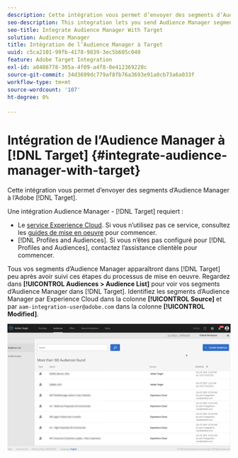 ```yaml
---
description: Cette intégration vous permet d’envoyer des segments d’Audience Manager à Target.
seo-description: This integration lets you send Audience Manager segments to Target.
seo-title: Integrate Audience Manager With Target
solution: Audience Manager
title: Intégration de l’Audience Manager à Target
uuid: c5ca2101-99fb-4178-9839-3ec5b605c040
feature: Adobe Target Integration
exl-id: a8486778-305a-4f09-a4f8-0e412369228c
source-git-commit: 34d3699dc779af8fb76a3693e91a0cb73a6a033f
workflow-type: tm+mt
source-wordcount: '107'
ht-degree: 0%

---
```


# Intégration de l’Audience Manager à [!DNL Target] {#integrate-audience-manager-with-target}

Cette intégration vous permet d’envoyer des segments d’Audience Manager à l’Adobe [!DNL Target].

Une intégration Audience Manager - [!DNL Target] requiert :

* Le [service Experience Cloud](https://experienceleague.adobe.com/docs/id-service/using/home.html). Si vous n’utilisez pas ce service, consultez les [guides de mise en oeuvre](https://experienceleague.adobe.com/docs/id-service/using/implementation/implementation-guides.html) pour commencer.
* [!DNL Profiles and Audiences]. Si vous n’êtes pas configuré pour [!DNL Profiles and Audiences], contactez l’assistance clientèle pour commencer.

Tous vos segments d’Audience Manager apparaîtront dans [!DNL Target] peu après avoir suivi ces étapes du processus de mise en oeuvre. Regardez dans **[!UICONTROL Audiences > Audience List]** pour voir vos segments d’Audience Manager dans [!DNL Target]. Identifiez les segments d’Audience Manager par Experience Cloud dans la colonne **[!UICONTROL Source]** et par `aam-integration-user@adobe.com` dans la colonne **[!UICONTROL Modified]**.

![](../assets/target.png)
